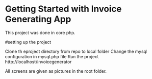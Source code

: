 # Getting Started with Invoice Generating App

This project was done in core php.

#setting up the project

Clone th eproject directory from repo to local folder 
Change the mysql configuration in mysql.php file
Run the project
http://localhost/invoicegenerator

All screens are given as pictures in the root folder.
